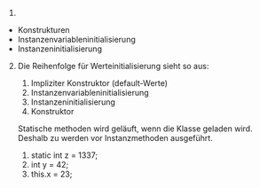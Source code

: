 1.
- Konstrukturen
- Instanzenvariableninitialisierung
- Instanzeninitialisierung


2. Die Reihenfolge für Werteinitialisierung sieht so aus: 
    1. Impliziter Konstruktor (default-Werte)
    2. Instanzenvariableninitialisierung
    3. Instanzeninitialisierung
    4. Konstruktor

    Statische methoden wird geläuft, wenn die Klasse geladen wird. Deshalb zu werden vor Instanzmethoden ausgeführt.
    
    1. static int z = 1337;
    2. int y = 42;
    3. this.x = 23;
